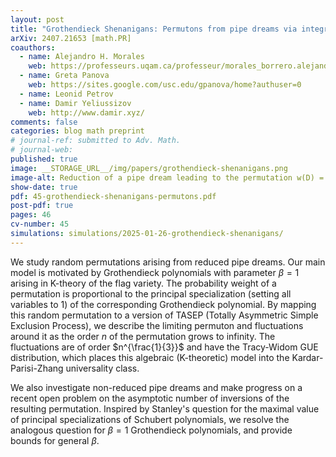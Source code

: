 ```yaml
---
layout: post
title: "Grothendieck Shenanigans: Permutons from pipe dreams via integrable probability"
arXiv: 2407.21653 [math.PR]
coauthors:
  - name: Alejandro H. Morales
    web: https://professeurs.uqam.ca/professeur/morales_borrero.alejandro/
  - name: Greta Panova
    web: https://sites.google.com/usc.edu/gpanova/home?authuser=0
  - name: Leonid Petrov
  - name: Damir Yeliussizov
    web: http://www.damir.xyz/
comments: false
categories: blog math preprint
# journal-ref: submitted to Adv. Math.
# journal-web:
published: true
image: __STORAGE_URL__/img/papers/grothendieck-shenanigans.png
image-alt: Reduction of a pipe dream leading to the permutation w(D) = 241653.
show-date: true
pdf: 45-grothendieck-shenanigans-permutons.pdf
post-pdf: true
pages: 46
cv-number: 45
simulations: simulations/2025-01-26-grothendieck-shenanigans/
---
```


We study random permutations arising from reduced pipe dreams. Our main model is motivated by Grothendieck polynomials with parameter $\beta=1$ arising in K-theory of the flag variety. The probability weight of a permutation is proportional to the principal specialization (setting all variables to 1) of the corresponding Grothendieck polynomial. By mapping this random permutation to a version of TASEP (Totally Asymmetric Simple Exclusion Process), we describe the limiting permuton and fluctuations around it as the order $n$ of the permutation grows to infinity. The fluctuations are of order $n^{\frac{1}{3}}$ and have the Tracy-Widom GUE distribution, which places this algebraic (K-theoretic) model into the Kardar-Parisi-Zhang universality class.

We also investigate non-reduced pipe dreams and make progress on a recent open problem on the asymptotic number of inversions of the resulting permutation. Inspired by Stanley's question for the maximal value of principal specializations of Schubert polynomials, we resolve the analogous question for $\beta=1$ Grothendieck polynomials, and provide bounds for general $\beta$.
